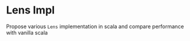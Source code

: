 # Lens Impl

Propose various `Lens` implementation in scala and compare performance with vanilla scala
